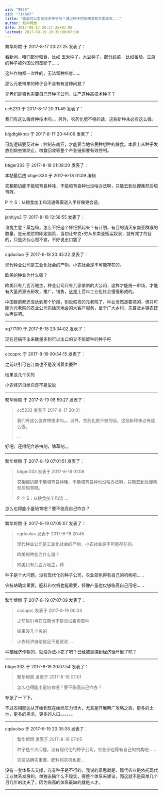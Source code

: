 ```yaml
---
aid: "9025"
zid: "714667"
title: "临高可以卖高技术种子吗？通过种子控制粮食和东南亚农..."
author: 繁华烬燃
date: 2017-08-17 20:27:25+07:00
lastmod: 2017-08-19 20:35:00+07:00
---
```


繁华烬燃 于 2017-8-17 20:27:25 发表了：

看新闻，咱们部分粮食，比如 玉米种子，大豆种子，部分蔬菜    比如番茄，生菜 的种子被外国公司垄断了……

这些作物都一次性的，无法留种培育……

那么元老带来的种子会不会有有这种问题？

元老们是否也需要自己开种子公司，生产这种高技术种子？

---

cc5233 于 2017-8-17 20:31:49 发表了：

我们有这么强育种技术吗。。另外，农药化肥不够的话，这些新种未必有这么强。

---

blgdtgkkmp 于 2017-8-17 20:44:09 发表了：

可能逻辑要反过来：控制东南亚，才能要当地农民种想种的粮食。本质上从种子发放到病虫害防止，粮食回收等整个产业链都要有效控制。

---

btiger333 于 2017-8-18 01:08:20 发表了：

本帖最后由 btiger333 于 2017-8-18 01:09 编辑

农相那边能不能培育良种哇，不能培育良种也没啥办法啊，只能去到处搜集然后培育呀。

P 个 S：从粮食加工和流通等渠道入手好像更合适。

---

jsbhjys2 于 2017-8-18 12:58:55 发表了：

谁提主意？蒸包局，怎么不把这个奸细抓起来？有计划，有目的消灭东南亚群猴的数量，是元老院的即定国策，当初让夸克•穷从东南亚贩运奴隶，就有减丁的目的，只是大伙心照不宣，不好说出口罢了

---

cqduoluo 于 2017-8-18 20:45:22 发表了：

现代种业公司是工业化社会的产物，小农社会是不可能存在的。

欧美的种业为什么强？

欧美只有几百万地主，种业公司只有几家垄断的大公司，这样才能统一市场，才能有大量资源去研发，推广，销售，这是上百年工业化社会慢慢形成的。

中国目前都还没达到那个阶段，别说临高的元老院了，种业当然是要搞的，但只可能为元老院的农业公司包括天地会的大客户服务，至于广大乡村，先普及乡镇农技站再说吧。

---

xq77109 于 2017-8-18 23:34:02 发表了：

现在还搞不出来数量多到可以出口的又不能留种的种子吧

---

cccpprc 于 2017-8-19 00:34:15 发表了：

之前赵引弓在江南也不是没试着卖蚕种

结果没几个买的

小农经济自给自足不是说说

---

繁华烬燃 于 2017-8-19 06:59:27 发表了：

> cc5233 发表于 2017-8-17 20:31
>
> 我们有这么强育种技术吗。。另外，农药化肥不够的话，这些新种未必有这么强。
>
> ...

好吧，还得配合杀虫剂，除草剂。。

---

繁华烬燃 于 2017-8-19 07:01:51 发表了：

> btiger333 发表于 2017-8-18 01:08
>
> 农相那边能不能培育良种哇，不能培育良种也没啥办法啊，只能去到处搜集然后培育呀。
>
> P 个 S：从粮食加工和流 ...

怎么也得能小量培育吧？要不临高自己咋办？

---

繁华烬燃 于 2017-8-19 07:05:07 发表了：

> cqduoluo 发表于 2017-8-18 20:45
>
> 现代种业公司是工业化社会的产物，小农社会是不可能存在的。
>
> 欧美的种业为什么强？
>
> 欧美只有几百万地主，种 ...

种子是个大问题，没有现代化的种子公司，农业部也得有自己的机构吧……

农技站确实重要，肥料和农机也挺重要，好像产量也仅够临高自己用吧……

---

繁华烬燃 于 2017-8-19 07:07:09 发表了：

> cccpprc 发表于 2017-8-19 00:34
>
> 之前赵引弓在江南也不是没试着卖蚕种
>
> 结果没几个买的
>
> 小农经济自给自足不是说说 ...

种植经济作物的，就没办法小农了吧？已经被裹挟到经济循环里了吧？

---

btiger333 于 2017-8-19 20:07:54 发表了：

> 繁华烬燃 发表于 2017-8-19 07:01
>
> 怎么也得能小量培育吧？要不临高自己咋办？

夸张了一下下。

不过农相那边从开始到现在始终压力很大，尤其是开展两广攻略之后，更多的土地，更多的需求，更多的人口。。。。。。

---

cqduoluo 于 2017-8-19 20:35:35 发表了：

> 繁华烬燃 发表于 2017-8-19 07:05
>
> 种子是个大问题，没有现代化的种子公司，农业部也得有自己的机构吧……
>
> 农技站确实重要，肥料和农机也挺 ...

没有一套体系去支撑，光有种子是不行的，我说的意思就是，现代农业是依托现代工业体系发展的，单独去搞什么不现实，得整个体系来建设，而这就不是简单几个月几年的功夫了，因为临高的体系最缺的就是人才。

---
